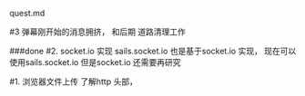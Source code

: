 quest.md

#3 弹幕刚开始的消息拥挤， 和后期 道路清理工作

###done
#2. socket.io 实现
    sails.socket.io 也是基于socket.io 实现， 现在可以使用sails.socket.io
    但是socket.io 还需要再研究

#1. 浏览器文件上传 
    了解http 头部， 
